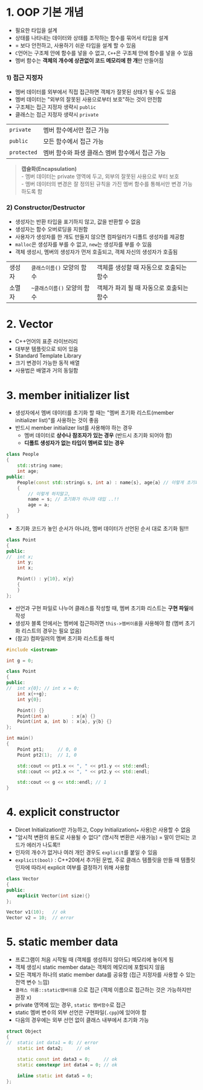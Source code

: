 # 1. OOP 기본 개념
- 필요한 타입을 설계
- 상태를 나타내는 데이터와 상태를 조작하는 함수를 묶어서 타입을 설계 
- = 보다 안전하고, 사용하기 쉬운 타입을 설계 할 수 있음
- `C`언어는 구조체 안에 함수를 넣을 수 없고, `C++`은 구조체 안에 함수를 넣을 수 있음
- 멤버 함수는 **객체의 개수에 상관없이 코드 메모리에 한 개**만 만들어짐


### 1) 접근 지정자
- 멤버 데이터를 외부에서 직접 접근하면 객체가 잘못된 상태가 될 수도 있음
- 멤버 데이터는 "외부의 잘못된 사용으로부터 보호"하는 것이 안전함
- 구조체는 접근 지정자 생략시 `public`
- 클래스는 접근 지정자 생략시 `private`

|||
|-|-|
|`private`|멤버 함수에서만 접근 가능|
|`public`|모든 함수에서 접근 가능|
|`protected`|멤버 함수와 파생 클래스 멤버 함수에서 접근 가능|

> **캡슐화(Encapsulation)** <br>
\- 멤버 데이터는 private 영역에 두고, 외부의 잘못된 사용으로 부터 보호 <br>
\- 멤버 데이터의 변경은 잘 정의된 규칙을 가진 멤버 함수를 통해서만 변경 가능하도록 함


### 2) Constructor/Destructor
- 생성자는 반환 타입을 표기하지 않고, 값을 반환할 수 없음
- 생성자는 함수 오버로딩을 지원함
- 사용자가 생성자를 한 개도 만들지 않으면 컴파일러가 디폴트 생성자를 제공함
- `malloc`은 생성자를 부를 수 없고, `new`는 생성자를 부를 수 있음
- 객체 생성시, 멤버의 생성자가 먼저 호출되고, 객체 자신의 생성자가 호출됨

||||
|-|-|-|
|생성자|`클래스이름()` 모양의 함수| 객체를 생성할 때 자동으로 호출되는 함수
|소멸자|`~클래스이름()` 모양의 함수| 객체가 파괴 될 때 자동으로 호출되는 함수

# 2. Vector
- C++언어의 표준 라이브러리
- 대부분 템플릿으로 되어 있음
- Standard Template Library
- 크기 변경이 가능한 동적 배열
- 사용법은 배열과 거의 동일함

# 3. member initializer list
- 생성자에서 멤버 데이터를 초기화 할 때는 "멤버 초기화 리스트(member initializer list)"를 사용하는 것이 좋음
- 반드시 member initializer list를 사용해야 하는 경우
    - 멤버 데이터로 **상수나 참조자가 있는 경우** (반드시 초기화 되어야 함)
    - **디폴트 생성자가 없는 타입이 멤버로 있는 경우**

```cpp
class People
{
    std::string name;
    int age;
public:
    People(const std::string& s, int a) : name{s}, age{a} // 이렇게 초기화 하자!!
    {
        // 이렇게 하지말고,
        name = s; // 초기화가 아니라 대입 ..!!
        age = a;
    }
}
```
- 초기화 코드가 놓인 순서가 아니라, 멤버 데이터가 선언된 순서 대로 초기화 됨!!!
```cpp
class Point
{
public:
//	int x;
	int y;
	int x;

	Point() : y{10}, x{y}
	{
	}
};
```
- 선언과 구현 파일로 나누어 클래스를 작성할 때, 멤버 초기화 리스트는 **구현 파일**에 작성
- 생성자 블록 안에서는 멤버에 접근하려면 `this->멤버이름`을 사용해야 함 (멤버 초기화 리스트의 경우는 필요 없음)
- (참고) 컴파일러의 멤버 초기화 리스트를 해석
```cpp
#include <iostream>

int g = 0;

class Point
{
public:
//	int x{0}; // int x = 0;
	int x{++g};
	int y{0};

	Point() {}
	Point(int a)        : x{a} {}
	Point(int a, int b) : x{a}, y{b} {}
};

int main()
{
	Point pt1;     // 0, 0
	Point pt2(1);  // 1, 0

	std::cout << pt1.x << ", " << pt1.y << std::endl;
	std::cout << pt2.x << ", " << pt2.y << std::endl;

	std::cout << g << std::endl; // 1
}
```

# 4. explicit constructor
- Dircet Initialization만 가능하고, Copy Initialization(`=` 사용)은 사용할 수 없음
- "암시적 변환의 용도로 사용될 수 없다" (명시적 변환은 사용가능) = 말이 안되는 코드가 에러가 나도록!!
- 인자의 개수가 없거나 여러 개인 경우도 `explicit`를 붙일 수 있음
- `explicit(bool)` : C++20에서 추가된 문법, 주로 클래스 템플릿을 만들 때 템플릿 인자에 따라서 explicit 여부를 결정하기 위해 사용함

```cpp
class Vector
{
public:
	explicit Vector(int size){}
};

Vector v1(10);   // ok
Vector v2 = 10;  // error
```

# 5. static member data
- 프로그램이 처음 시작될 때 (객체를 생성하지 않아도) 메모리에 놓이게 됨
- 객체 생성시 static member data는 객체의 메모리에 포함되지 않음
- 모든 객체가 하나의 static member data를 공유함 (접근 지정자를 사용할 수 있는 전역 변수 느낌)
- `클래스 이름::static멤버이름` 으로 접근 (객체 이름으로 접근하는 것은 가능하지만 권장 x)
- private 영역에 있는 경우, `static 멤버함수`로 접근
- static 멤버 변수의 외부 선언은 구현파일(`.cpp`)에 있어야 함
- 다음의 경우에는 외부 선언 없이 클래스 내부에서 초기화 가능
```cpp
struct Object
{
//	static int data1 = 0; // error
	static int data2;     // ok

	static const int data3 = 0;     // ok
	static constexpr int data4 = 0; // ok
		
	inline static int data5 = 0;
};
```

